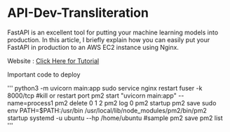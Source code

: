 # API-Dev-Transliteration
FastAPI is an excellent tool for putting your machine learning models into production. In this article, I briefly explain how you can easily put your FastAPI in production to an AWS EC2 instance using Nginx.

Website : [Click Here for Tutorial](https://lcalcagni.medium.com/deploy-your-fastapi-to-aws-ec2-using-nginx-aa8aa0d85ec7)

Important code to deploy

'''
python3 -m uvicorn main:app
sudo service nginx restart
fuser -k 8000/tcp #kill or restart port
pm2 start "uvicorn main:app" --name=process1
pm2 delete 0 1 2 
pm2 log 0
pm2 startup
pm2 save
sudo env PATH=$PATH:/usr/bin /usr/local/lib/node_modules/pm2/bin/pm2 startup systemd -u ubuntu --hp /home/ubuntu #sample
pm2 save
pm2 list
'''
